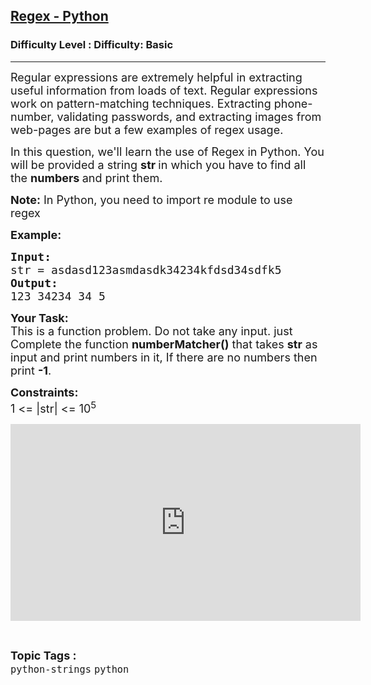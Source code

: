 <h2><a href="https://www.geeksforgeeks.org/problems/regex-python/1">Regex - Python</a></h2><h3>Difficulty Level : Difficulty: Basic</h3><hr><div class="problems_problem_content__Xm_eO"><p><span style="font-size:18px">Regular expressions are extremely helpful in extracting useful information from loads of text. Regular expressions work on pattern-matching techniques. Extracting phone-number, validating passwords, and extracting images from web-pages are but a few examples of regex usage.</span></p>

<p><span style="font-size:18px">In this question, we'll learn the use of Regex in Python. You will be provided a string <strong>str </strong>in which you have to find all the <strong>numbers </strong>and print them.</span></p>

<p><span style="font-size:18px"><strong>Note:</strong> In Python, you need to import re module to use regex</span></p>

<p><span style="font-size:18px"><strong>Example:</strong> </span></p>

<pre><span style="font-size:18px"><strong>Input:</strong> </span>
<span style="font-size:18px">str = asdasd123asmdasdk34234kfdsd34sdfk5</span>
<span style="font-size:18px"><strong>Output:</strong> </span>
<span style="font-size:18px">123 34234 34 5</span></pre>

<p><span style="font-size:18px"><strong>Your Task:</strong><br>
This is a function problem. Do not take any input. just Complete the function <strong>numberMatcher()</strong> that takes <strong>str</strong> as input and print numbers in it, If there are no numbers then print <strong>-1</strong>.</span></p>

<p><span style="font-size:18px"><strong>Constraints:</strong><br>
1 &lt;= |str|&nbsp;&lt;= 10<sup>5</sup></span></p>

<p><iframe frameborder="0" height="315" src="https://www.youtube.com/embed/JKNLy55G2z0" width="560"></iframe></p>
</div><br><p><span style=font-size:18px><strong>Topic Tags : </strong><br><code>python-strings</code>&nbsp;<code>python</code>&nbsp;